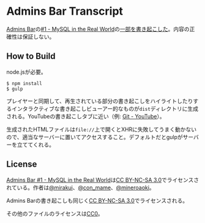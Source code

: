 # Admins Bar Transcript

[Admins Bar](http://admins.bar/)の[#1 - MySQL in the Real World](https://soundcloud.com/adminsbar/adminsbar-1)の[一部を書き起こした](https://github.com/vzvu3k6k/adminsbar-unofficial-transcript/blob/master/transcripts/ep001.txt)。内容の正確性は保証しない。

## How to Build

node.jsが必要。

```
$ npm install
$ gulp
```

プレイヤーと同期して、再生されている部分の書き起こしをハイライトしたりするインタラクティブな書き起こしビューアー的なものが`dist`ディレクトリに生成される。YouTubeの書き起こしタブに近い（例: [Git - YouTube](http://www.youtube.com/watch?v=8dhZ9BXQgc4)）。

生成されたHTMLファイルは`file://`上で開くとXHRに失敗してうまく動かないので、適当なサーバーに置いてアクセスすること。デフォルトだとgulpがサーバーを立ててくれる。

## License

[Admins Bar #1 - MySQL in the Real World](https://soundcloud.com/adminsbar/adminsbar-1)は[CC BY-NC-SA 3.0](http://creativecommons.org/licenses/by-nc-sa/3.0/)でライセンスされている。作者は[@mirakui](http://twitter.com/mirakui)、[@con_mame](https://twitter.com/con_mame)、[@mineroaoki](https://twitter.com/mineroaoki)。

Admins Barの書き起こしも同じく[CC BY-NC-SA 3.0](http://creativecommons.org/licenses/by-nc-sa/3.0/)でライセンスされる。

その他のファイルのライセンスは[CC0](http://creativecommons.org/publicdomain/zero/1.0/)。

